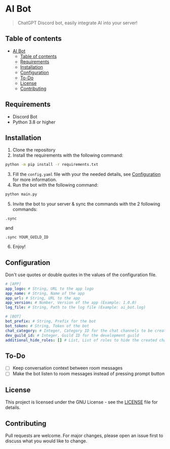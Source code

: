 # AI Bot
 > ChatGPT Discord bot, easily integrate AI into your server!

## Table of contents
- [AI Bot](#ai-bot)
  - [Table of contents](#table-of-contents)
  - [Requirements](#requirements)
  - [Installation](#installation)
  - [Configuration](#configuration)
  - [To-Do](#to-do)
  - [License](#license)
  - [Contributing](#contributing)

## Requirements
- Discord Bot
- Python 3.8 or higher

## Installation
1. Clone the repository
2. Install the requirements with the following command:
```bash
python -m pip install -r requirements.txt
```
3. Fill the `config.yaml` file with your the needed details, see [Configuration](#configuration) for more information.
4. Run the bot with the following command:
```bash
python main.py
```
5. Invite the bot to your server & sync the commands with the 2 following commands:
```
.sync
```
and
```
.sync YOUR_GUILD_ID
```
6. Enjoy!

## Configuration
Don't use quotes or double quotes in the values of the configuration file.
```yaml
# [APP]
app_logo: # String, URL to the app logo
app_name: # String, Name of the app
app_url: # String, URL to the app
app_version: # Number, Version of the app (Example: 1.0.0)
log_file: # String, Path to the log file (Example: ai_bot.log)

# [BOT]
bot_prefix: # String, Prefix for the bot
bot_token: # String, Token of the bot
chat_category: # Integer, Category ID for the chat channels to be created
dev_guild_id: # Integer, Guild ID for the development guild
additional_hide_roles: [] # List, List of roles to hide the created channels from
```

## To-Do
- [ ] Keep conversation context between room messages
- [ ] Make the bot listen to room messages instead of pressing prompt button

## License
This project is licensed under the GNU License - see the [LICENSE](LICENSE) file for details.

## Contributing
Pull requests are welcome. For major changes, please open an issue first to discuss what you would like to change.